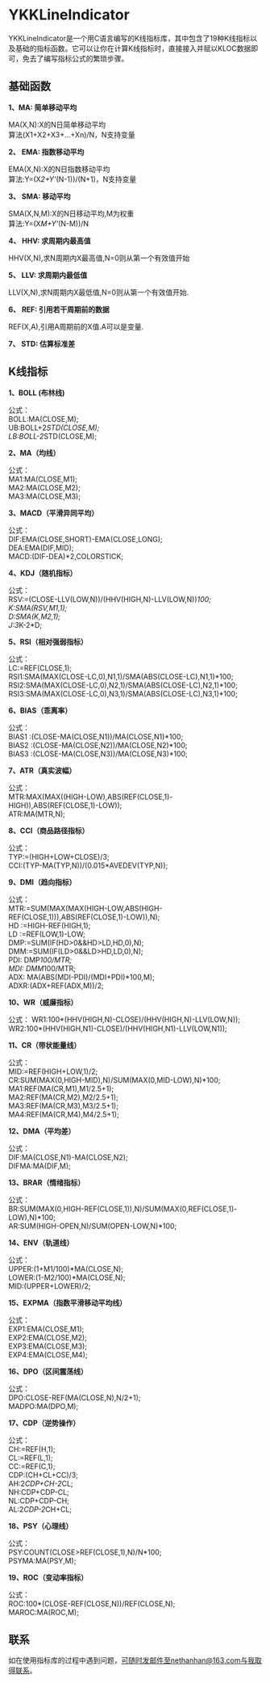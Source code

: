 # YKKLineIndicator

YKKLineIndicator是一个用C语言编写的K线指标库，其中包含了19种K线指标以及基础的指标函数。它可以让你在计算K线指标时，直接接入并赋以KLOC数据即可，免去了编写指标公式的繁琐步骤。


## 基础函数

**1、MA: 简单移动平均**

 MA(X,N):X的N日简单移动平均  
 算法(X1+X2+X3+...+Xn)/N，N支持变量

**2、 EMA: 指数移动平均**

EMA(X,N):X的N日指数移动平均  
算法:Y=(X*2+Y'*(N-1))/(N+1)，N支持变量

**3、 SMA: 移动平均**
SMA(X,N,M):X的N日移动平均,M为权重  
算法:Y=(X*M+Y'*(N-M))/N

**4、 HHV: 求周期内最高值**

HHV(X,N),求N周期内X最高值,N=0则从第一个有效值开始

**5、 LLV: 求周期内最低值**

LLV(X,N),求N周期内X最低值,N=0则从第一个有效值开始.

**6、 REF: 引用若干周期前的数据**

REF(X,A),引用A周期前的X值.A可以是变量.

**7、 STD: 估算标准差**

## K线指标

**1、BOLL (布林线)**

公式：  
BOLL:MA(CLOSE,M);  
UB:BOLL+2*STD(CLOSE,M);  
LB:BOLL-2*STD(CLOSE,M);


**2、MA（均线）**

公式：  
MA1:MA(CLOSE,M1);  
MA2:MA(CLOSE,M2);  
MA3:MA(CLOSE,M3);

**3、MACD（平滑异同平均）**

公式：  
DIF:EMA(CLOSE,SHORT)-EMA(CLOSE,LONG);  
DEA:EMA(DIF,MID);  
MACD:(DIF-DEA)*2,COLORSTICK;

**4、KDJ（随机指标）**

公式：  
RSV:=(CLOSE-LLV(LOW,N))/(HHV(HIGH,N)-LLV(LOW,N))*100;  
K:SMA(RSV,M1,1);  
D:SMA(K,M2,1);  
J:3*K-2*D;

**5、RSI（相对强弱指标）**

公式：  
LC:=REF(CLOSE,1);  
RSI1:SMA(MAX(CLOSE-LC,0),N1,1)/SMA(ABS(CLOSE-LC),N1,1)*100;  
RSI2:SMA(MAX(CLOSE-LC,0),N2,1)/SMA(ABS(CLOSE-LC),N2,1)*100;  
RSI3:SMA(MAX(CLOSE-LC,0),N3,1)/SMA(ABS(CLOSE-LC),N3,1)*100;

**6、BIAS（乖离率）**

公式：  
BIAS1 :(CLOSE-MA(CLOSE,N1))/MA(CLOSE,N1)*100;  
BIAS2 :(CLOSE-MA(CLOSE,N2))/MA(CLOSE,N2)*100;  
BIAS3 :(CLOSE-MA(CLOSE,N3))/MA(CLOSE,N3)*100;

**7、ATR（真实波幅）**

公式：  
MTR:MAX(MAX((HIGH-LOW),ABS(REF(CLOSE,1)-HIGH)),ABS(REF(CLOSE,1)-LOW));  ATR:MA(MTR,N);

**8、CCI（商品路径指标）**

公式：  
TYP:=(HIGH+LOW+CLOSE)/3;  CCI:(TYP-MA(TYP,N))/(0.015*AVEDEV(TYP,N));

**9、DMI（趋向指标）**

公式：  
MTR:=SUM(MAX(MAX(HIGH-LOW,ABS(HIGH-REF(CLOSE,1))),ABS(REF(CLOSE,1)-LOW)),N);  HD :=HIGH-REF(HIGH,1);  LD :=REF(LOW,1)-LOW;  DMP:=SUM(IF(HD>0&&HD>LD,HD,0),N);  DMM:=SUM(IF(LD>0&&LD>HD,LD,0),N);  PDI: DMP*100/MTR;  MDI: DMM*100/MTR;  ADX: MA(ABS(MDI-PDI)/(MDI+PDI)*100,M);  ADXR:(ADX+REF(ADX,M))/2;

**10、WR（威廉指标）**

公式：
WR1:100*(HHV(HIGH,N)-CLOSE)/(HHV(HIGH,N)-LLV(LOW,N));WR2:100*(HHV(HIGH,N1)-CLOSE)/(HHV(HIGH,N1)-LLV(LOW,N1));

**11、CR（带状能量线）**

公式：  
MID:=REF(HIGH+LOW,1)/2;  CR:SUM(MAX(0,HIGH-MID),N)/SUM(MAX(0,MID-LOW),N)*100;  MA1:REF(MA(CR,M1),M1/2.5+1);  MA2:REF(MA(CR,M2),M2/2.5+1);  MA3:REF(MA(CR,M3),M3/2.5+1);  MA4:REF(MA(CR,M4),M4/2.5+1);

**12、DMA（平均差）**

公式：  
DIF:MA(CLOSE,N1)-MA(CLOSE,N2);  DIFMA:MA(DIF,M);

**13、BRAR（情绪指标）**

公式：  
BR:SUM(MAX(0,HIGH-REF(CLOSE,1)),N)/SUM(MAX(0,REF(CLOSE,1)-LOW),N)*100;  AR:SUM(HIGH-OPEN,N)/SUM(OPEN-LOW,N)*100;  

**14、ENV（轨道线）**

公式：  
UPPER:(1+M1/100)*MA(CLOSE,N);  LOWER:(1-M2/100)*MA(CLOSE,N);  MID:(UPPER+LOWER)/2;

**15、EXPMA（指数平滑移动平均线）**

公式：  
EXP1:EMA(CLOSE,M1);  EXP2:EMA(CLOSE,M2);  
EXP3:EMA(CLOSE,M3);  EXP4:EMA(CLOSE,M4);  

**16、DPO（区间震荡线）**

公式：  
DPO:CLOSE-REF(MA(CLOSE,N),N/2+1);  MADPO:MA(DPO,M);

**17、CDP（逆势操作）**

公式：  
CH:=REF(H,1);  CL:=REF(L,1);  CC:=REF(C,1);  CDP:(CH+CL+CC)/3;  AH:2*CDP+CH-2*CL;  NH:CDP+CDP-CL;  NL:CDP+CDP-CH;  AL:2*CDP-2*CH+CL;

**18、PSY（心理线）**

公式：  
PSY:COUNT(CLOSE>REF(CLOSE,1),N)/N*100;  PSYMA:MA(PSY,M);

**19、ROC（变动率指标）**

公式：  
ROC:100*(CLOSE-REF(CLOSE,N))/REF(CLOSE,N);  MAROC:MA(ROC,M);

## 联系

如在使用指标库的过程中遇到问题，可随时发邮件至nethanhan@163.com与我取得联系。

